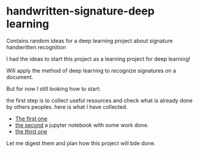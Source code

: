 # handwritten-signature-deep learning
Contains random ideas for a deep learning project about signature handwritten recognition

I had the ideas to start this project as a learning project for deep learning!

Will apply the method of deep learning to recognize signatures on a document.

But for now I still looking how to start:

the first step is to collect useful resources and check what is already done by others peoples.
here is what I have collected.

- [The first one ](https://www.google.rw/amp/s/gizmeon.com/2017/10/21/fraud-analysis-deep-learning-n-offline-signature-verification/amp/)
- [the second](https://github.com/luizgh/sigver_wiwd/blob/master/interactive_example.ipynb) a jupyter notebook with some work done.
- [the third one](http://aeop.asecamps.com/wp-content/uploads/2017/07/5.pdf)

Let me digest them and plan how this project will bde done.

